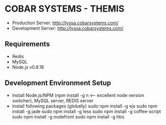 COBAR SYSTEMS - THEMIS
======================

- Production Server:  http://lyssa.cobarsystems.com/
- Development Server: http://lyssa.cobarsystems.com/

Requirements
------------
- Redis
- MySQL
- Node.js v0.8.18

Development Environment Setup
-----------------------------
- Install Node.js/NPM (npm install -g n <-- excellent node version switcher), MySQL server, REDIS server
- Install following packages (globally)
    sudo npm install -g ejs
    sudo npm install -g jade
    sudo npm install -g less
    sudo npm install -g coffee-script
    sudo npm install -g nodefront
    sudo npm install -g hbs
